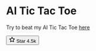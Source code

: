 # AI Tic Tac Toe

Try to beat my AI Tic Tac Toe [here](https://giorgitchanturidze.github.io/ai-tic-tac-toe/)

<button data-hydro-click="{&quot;event_type&quot;:&quot;repository.click&quot;,&quot;payload&quot;:{&quot;target&quot;:&quot;STAR_BUTTON&quot;,&quot;repository_id&quot;:304243554,&quot;originating_url&quot;:&quot;https://github.com/craftzdog/dotfiles-public&quot;,&quot;user_id&quot;:101937929}}" data-hydro-click-hmac="126c662836a3638332f02a1ebfcb38807cb9ebd7008bb49e488d6d6637c25ce4" data-ga-click="Repository, click star button, action:files#disambiguate; text:Star" aria-label="Star this repository (4547)" type="submit" data-view-component="true" class="js-toggler-target rounded-left-2 btn-sm btn BtnGroup-item">    <svg aria-hidden="true" height="16" viewBox="0 0 16 16" version="1.1" width="16" data-view-component="true" class="octicon octicon-star d-inline-block mr-2">
    <path d="M8 .25a.75.75 0 0 1 .673.418l1.882 3.815 4.21.612a.75.75 0 0 1 .416 1.279l-3.046 2.97.719 4.192a.751.751 0 0 1-1.088.791L8 12.347l-3.766 1.98a.75.75 0 0 1-1.088-.79l.72-4.194L.818 6.374a.75.75 0 0 1 .416-1.28l4.21-.611L7.327.668A.75.75 0 0 1 8 .25Zm0 2.445L6.615 5.5a.75.75 0 0 1-.564.41l-3.097.45 2.24 2.184a.75.75 0 0 1 .216.664l-.528 3.084 2.769-1.456a.75.75 0 0 1 .698 0l2.77 1.456-.53-3.084a.75.75 0 0 1 .216-.664l2.24-2.183-3.096-.45a.75.75 0 0 1-.564-.41L8 2.694Z"></path>
</svg><span data-view-component="true" class="d-inline">
            Star
</span>            <span id="repo-stars-counter-star" aria-label="4547 users starred this repository" data-singular-suffix="user starred this repository" data-plural-suffix="users starred this repository" data-turbo-replace="true" title="4,547" data-view-component="true" class="Counter js-social-count">4.5k</span>
</button>
